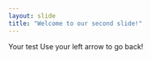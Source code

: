 ```yaml
--- 
layout: slide 
title: "Welcome to our second slide!"
---
```

Your test
Use your left arrow to go back!
